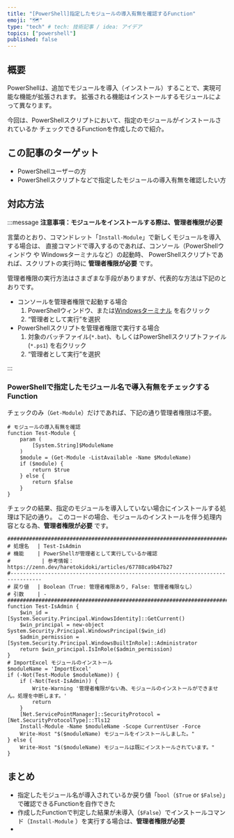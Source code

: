 ```yaml
---
title: "[PowerShell]指定したモジュールの導入有無を確認するFunction"
emoji: "🗺"
type: "tech" # tech: 技術記事 / idea: アイデア
topics: ["powershell"]
published: false
---
```

## 概要

PowerShellは、追加でモジュールを導入（インストール）することで、実現可能な機能が拡張されます。
拡張される機能はインストールするモジュールによって異なります。

今回は、PowerShellスクリプトにおいて、指定のモジュールがインストールされているか
チェックできるFunctionを作成したので紹介。

## この記事のターゲット

- PowerShellユーザーの方
- PowerShellスクリプトなどで指定したモジュールの導入有無を確認したい方

## 対応方法

:::message
**注意事項：モジュールをインストールする際は、管理者権限が必要**

言葉のとおり、コマンドレット「`Install-Module`」で新しくモジュールを導入する場合は、
直接コマンドで導入するのであれば、コンソール（PowerShellウィンドウ や Windowsターミナルなど）の起動時、
PowerShellスクリプトであれば、スクリプトの実行時に **管理者権限が必要** です。

管理者権限の実行方法はさまざまな手段がありますが、代表的な方法は下記のとおりです。

- コンソールを管理者権限で起動する場合
    1. PowerShellウィンドウ、または[Windowsターミナル](https://www.microsoft.com/store/productId/9N0DX20HK701) を右クリック
    2. “管理者として実行”を選択
- PowerShellスクリプトを管理者権限で実行する場合
    1. 対象のバッチファイル(`*.bat`)、もしくはPowerShellスクリプトファイル(`*.ps1`) を右クリック
    2. “管理者として実行”を選択

:::

### PowerShellで指定したモジュール名で導入有無をチェックするFunction

チェックのみ（`Get-Module`）だけであれば、下記の通り管理者権限は不要。

```powershell:
# モジュールの導入有無を確認
function Test-Module {
    param (
        [System.String]$ModuleName
    )
    $module = (Get-Module -ListAvailable -Name $ModuleName)
    if ($module) {
        return $true
    } else {
        return $false
    }
}
```

チェックの結果、指定のモジュールを導入していない場合にインストールする処理は下記の通り。
このコードの場合、モジュールのインストールを伴う処理内容となる為、**管理者権限が必要** です。

```powershell:
#################################################################################
# 処理名　 | Test-IsAdmin
# 機能　　 | PowerShellが管理者として実行しているか確認
#          | 参考情報：https://zenn.dev/haretokidoki/articles/67788ca9b47b27
#--------------------------------------------------------------------------------
# 戻り値　 | Boolean（True: 管理者権限あり, False: 管理者権限なし）
# 引数　　 | -
#################################################################################
function Test-IsAdmin {
    $win_id = [System.Security.Principal.WindowsIdentity]::GetCurrent()
    $win_principal = new-object System.Security.Principal.WindowsPrincipal($win_id)
    $admin_permission = [System.Security.Principal.WindowsBuiltInRole]::Administrator
    return $win_principal.IsInRole($admin_permission)
}
# ImportExcel モジュールのインストール
$moduleName = 'ImportExcel'
if (-Not(Test-Module $moduleName)) {
    if (-Not(Test-IsAdmin)) {
        Write-Warning '管理者権限がない為、モジュールのインストールができません。処理を中断します。'
        return
    }
    [Net.ServicePointManager]::SecurityProtocol = [Net.SecurityProtocolType]::Tls12
    Install-Module -Name $moduleName -Scope CurrentUser -Force
    Write-Host "$($moduleName) モジュールをインストールしました。"
} else {
    Write-Host "$($moduleName) モジュールは既にインストールされています。"
}
```

## まとめ

- 指定したモジュール名が導入されているか戻り値「`bool`（`$True` or `$False`）」で確認できるFunctionを自作できた
- 作成したFunctionで判定した結果が未導入（`$False`）でインストールコマンド（`Install-Module` ）を実行する場合は、**管理者権限が必要**
- 
